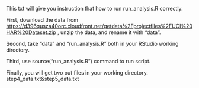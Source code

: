 This txt will give you instruction that how to run run_analysis.R correctly.

First, download the data from https://d396qusza40orc.cloudfront.net/getdata%2Fprojectfiles%2FUCI%20HAR%20Dataset.zip , unzip the data, and rename it with “data”.

Second, take “data” and “run_analysis.R” both in your RStudio working directory.

Third, use source(“run_analysis.R”) command to run script.

Finally, you will get two out files in your working directory. 
	step4_data.txt&step5_data.txt
